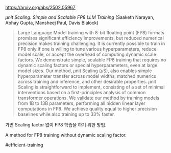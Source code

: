https://arxiv.org/abs/2502.05967

*$μ$nit Scaling: Simple and Scalable FP8 LLM Training* (Saaketh Narayan, Abhay Gupta, Mansheej Paul, Davis Blalock)

> Large Language Model training with 8-bit floating point (FP8) formats promises significant efficiency improvements, but reduced numerical precision makes training challenging. It is currently possible to train in FP8 only if one is willing to tune various hyperparameters, reduce model scale, or accept the overhead of computing dynamic scale factors. We demonstrate simple, scalable FP8 training that requires no dynamic scaling factors or special hyperparameters, even at large model sizes. Our method, $\mu$nit Scaling ($\mu$S), also enables simple hyperparameter transfer across model widths, matched numerics across training and inference, and other desirable properties. $\mu$nit Scaling is straightforward to implement, consisting of a set of minimal interventions based on a first-principles analysis of common transformer operations. We validate our method by training models from 1B to 13B parameters, performing all hidden linear layer computations in FP8. We achieve quality equal to higher precision baselines while also training up to 33% faster.

가변 Scaling factor 없이 FP8 학습을 하기 위한 방법.

<english>
A method for FP8 training without dynamic scaling factor.
</english>

#efficient-training 